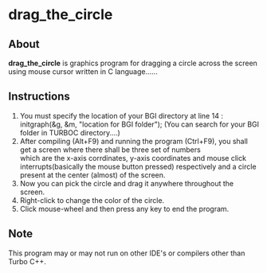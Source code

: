 # drag_the_circle

## About
**drag_the_circle** is graphics program for dragging a circle across the screen using mouse cursor written in C language...... 

## Instructions
1. You must specify the location of your BGI directory at line 14 : initgraph(&g, &m, "location for BGI folder");
   (You can search for your BGI folder in TURBOC directory....)
2. After compiling (Alt+F9) and running the program (Ctrl+F9), you shall get a screen where there shall be three set of numbers   
   which are the x-axis corrdinates, y-axis coordinates and mouse click interrupts(basically the mouse button pressed) respectively
   and a circle present at the center (almost) of the screen.
3. Now you can pick the circle and drag it anywhere throughout the screen.
4. Right-click to change the color of the circle.
5. Click mouse-wheel and then press any key to end the program.

## Note
This program may or may not run on other IDE's or compilers other than Turbo C++.
